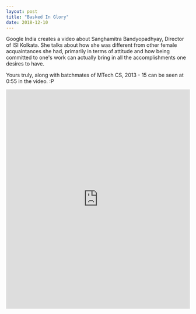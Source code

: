 ```yaml
---
layout: post
title: "Basked In Glory"
date: 2018-12-10
---
```



Google India creates a video about Sanghamitra Bandyopadhyay, Director of ISI Kolkata. She talks about how she was different from other female acquaintances she had, primarily in terms of attitude and how being committed to one's work can actually bring in all the accomplishments one desires to have.

Yours truly, along with batchmates of MTech CS, 2013 - 15 can be seen at 0:55 in the video. :P

<iframe width="100%" height="600" src="https://www.youtube.com/embed/lGvCQnA7oto" frameborder="0" allow="accelerometer; autoplay; encrypted-media; gyroscope; picture-in-picture" allowfullscreen></iframe>